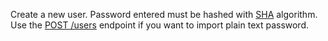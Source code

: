 Create a new user. Password entered must be hashed with [SHA](https://en.wikipedia.org/wiki/Secure_Hash_Algorithm) algorithm. Use the [POST /users](/docs/server/users#usersCreate) endpoint if you want to import plain text password.
